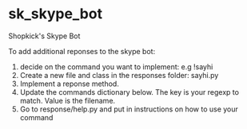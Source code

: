 sk_skype_bot
============

Shopkick's Skype Bot

  To add additional reponses to the skype bot:
   1. decide on the command you want to implement: e.g !sayhi
   2. Create a new file and class in the responses folder: sayhi.py
   3. Implement a reponse method.
   4. Update the commands dictionary below. The key is your regexp to match. Value is the filename.
   5. Go to response/help.py and put in instructions on how to use your command